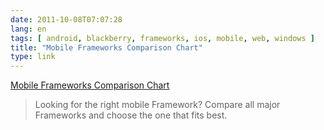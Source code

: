 ```yaml
---
date: 2011-10-08T07:07:28
lang: en
tags: [ android, blackberry, frameworks, ios, mobile, web, windows ]
title: "Mobile Frameworks Comparison Chart"
type: link
---
```


[Mobile Frameworks Comparison
Chart](http://www.markus-falk.com/mobile-frameworks-comparison-chart/)

> Looking for the right mobile Framework? Compare all major Frameworks
> and choose the one that fits best.

